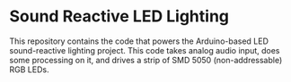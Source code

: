 # Sound Reactive LED Lighting
This repository contains the code that powers the Arduino-based LED sound-reactive lighting project. This code takes analog audio input, does some processing on it, and drives a strip of SMD 5050 (non-addressable) RGB LEDs.